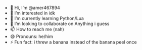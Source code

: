 - 👋 Hi, I’m @amer467894
- 👀 I’m interested in idk
- 🌱 I’m currently learning Python/Lua
- 💞️ I’m looking to collaborate on Anything i guess
- 📫 How to reach me (nah)
- 😄 Pronouns: he/him
- ⚡ Fun fact: i threw a banana instead of the banana peel once

<!---
amer467894/amer467894 is a ✨ special ✨ repository because its `README.md` (this file) appears on your GitHub profile.
You can click the Preview link to take a look at your changes.
--->

